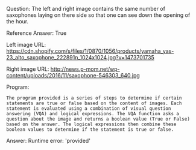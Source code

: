 Question: The left and right image contains the same number of saxophones laying on there side so that one can see down the opening of the hour.

Reference Answer: True

Left image URL: https://cdn.shopify.com/s/files/1/0870/1056/products/yamaha_yas-23_alto_saxophone_222891n_1024x1024.jpg?v=1473701735

Right image URL: http://news.p-mom.net/wp-content/uploads/2016/11/saxophone-546303_640.jpg

Program:

```
The program provided is a series of steps to determine if certain statements are true or false based on the content of images. Each statement is evaluated using a combination of visual question answering (VQA) and logical expressions. The VQA function asks a question about the image and returns a boolean value (True or False) based on the answer. The logical expressions then combine these boolean values to determine if the statement is true or false.
```
Answer: Runtime error: 'provided'

